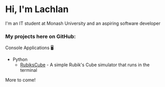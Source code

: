 # Hi, I'm Lachlan

I'm an IT student at Monash University and an aspiring software developer

### My projects here on GitHub:

Console Applications 🖥️
- Python
  - [RubiksCube](https://github.com/lachlantait/RubiksCube) - A simple Rubik's Cube simulator that runs in the terminal

More to come!
